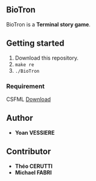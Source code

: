 ## BioTron

BioTron is a **Terminal story game**.

## Getting started

1) Download this repository.
2) ```make re```  
3) ```./BioTron```

### Requirement

CSFML [Download](https://www.sfml-dev.org/download/csfml/index-fr.php)

## Author

* **Yoan VESSIERE**

## Contributor

* **Théo CERUTTI**
* **Michael FABRI**

